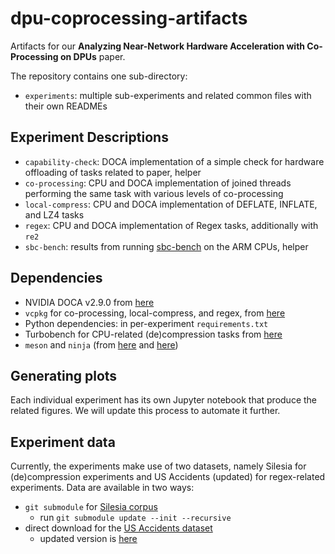 # dpu-coprocessing-artifacts
Artifacts for our **Analyzing Near-Network Hardware Acceleration with Co-Processing on DPUs** paper.

The repository contains one sub-directory:

- `experiments`: multiple sub-experiments and related common files with their own READMEs

## Experiment Descriptions
- `capability-check`: DOCA implementation of a simple check for hardware offloading of tasks related to paper, helper
- `co-processing`: CPU and DOCA implementation of joined threads performing the same task with various levels of co-processing
- `local-compress`: CPU and DOCA implementation of DEFLATE, INFLATE, and LZ4 tasks
- `regex`: CPU and DOCA implementation of Regex tasks, additionally with `re2`
- `sbc-bench`: results from running [sbc-bench](https://github.com/ThomasKaiser/sbc-bench) on the ARM CPUs, helper

## Dependencies
- NVIDIA DOCA v2.9.0 from [here](https://docs.nvidia.com/doca/archive/2-9-0/index.html)
- `vcpkg` for co-processing, local-compress, and regex, from [here](https://learn.microsoft.com/en-us/vcpkg/get_started/get-started?pivots=shell-bash#1---set-up-vcpkg)
- Python dependencies: in per-experiment `requirements.txt`
- Turbobench for CPU-related (de)compression tasks from [here](https://github.com/powturbo/TurboBench)
- `meson` and `ninja` (from [here](https://packages.ubuntu.com/jammy/meson) and [here](https://packages.ubuntu.com/jammy/ninja-build))

## Generating plots
Each individual experiment has its own Jupyter notebook that produce the related figures. We will update this process to automate it further.


## Experiment data
Currently, the experiments make use of two datasets, namely Silesia for (de)compression experiments
and US Accidents (updated) for regex-related experiments. Data are available in two ways:
- `git submodule` for [Silesia corpus](https://sun.aei.polsl.pl//~sdeor/index.php?page=silesia)
    - run `git submodule update --init --recursive`
- direct download for the [US Accidents dataset](https://smoosavi.org/datasets/us_accidents)
    - updated version is [here](https://www.kaggle.com/datasets/sobhanmoosavi/us-accidents)